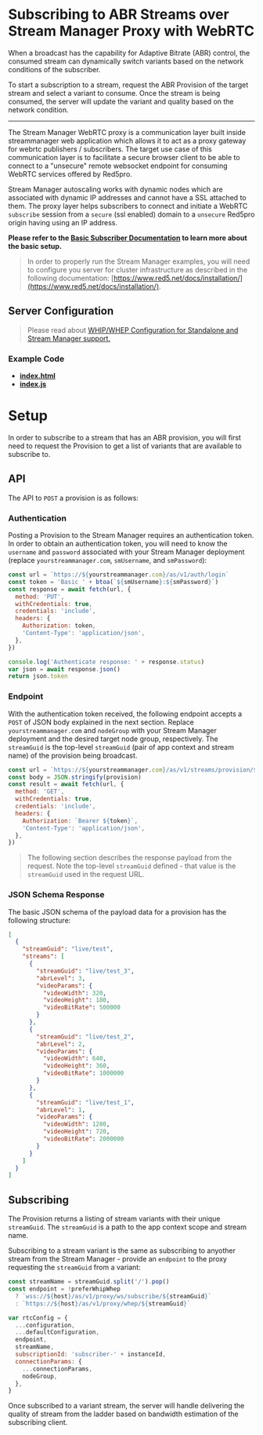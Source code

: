 # Subscribing to ABR Streams over Stream Manager Proxy with WebRTC

When a broadcast has the capability for Adaptive Bitrate (ABR) control, the consumed stream can dynamically switch variants based on the network conditions of the subscriber.

To start a subscription to a stream, request the ABR Provision of the target stream and select a variant to consume. Once the stream is being consumed, the server will update the variant and quality based on the network condition.

---

The Stream Manager WebRTC proxy is a communication layer built inside streammanager web application which allows it to act as a proxy gateway for webrtc publishers / subscribers. The target use case of this communication layer is to facilitate a secure browser client to be able to connect to a "unsecure" remote websocket endpoint for consuming WebRTC services offered by Red5pro.

Stream Manager autoscaling works with dynamic nodes which are associated with dynamic IP addresses and cannot have a SSL attached to them. The proxy layer helps subscribers to connect and initiate a WebRTC `subscribe` session from a `secure` (ssl enabled) domain to a `unsecure` Red5pro origin having using an IP address.

**Please refer to the [Basic Subscriber Documentation](../subscribeStreamManagerProxy/README.md) to learn more about the basic setup.**

> In order to properly run the Stream Manager examples, you will need to configure you server for cluster infrastructure as described in the following documentation: [https://www.red5.net/docs/installation/](https://www.red5.net/docs/installation/).

## Server Configuration

> Please read about [WHIP/WHEP Configuration for Standalone and Stream Manager support.](https://www.red5.net/docs/special/user-guide/whip-whep-configuration/)

### Example Code

- **[index.html](index.html)**
- **[index.js](index.js)**

# Setup

In order to subscribe to a stream that has an ABR provision, you will first need to request the Provision to get a list of variants that are available to subscribe to.

## API

The API to `POST` a provision is as follows:

### Authentication

Posting a Provision to the Stream Manager requires an authentication token. In order to obtain an authentication token, you will need to know the `username` and `password` associated with your Stream Manager deployment (replace `yourstreammanager.com`, `smUsername`, and `smPassword`):

```js
const url = `https://${yourstreammanager.com}/as/v1/auth/login`
const token = 'Basic ' + btoa(`${smUsername}:${smPassword}`)
const response = await fetch(url, {
  method: 'PUT',
  withCredentials: true,
  credentials: 'include',
  headers: {
    Authorization: token,
    'Content-Type': 'application/json',
  },
})

console.log('Authenticate response: ' + response.status)
var json = await response.json()
return json.token
```

### Endpoint

With the authentication token received, the following endpoint accepts a `POST` of JSON body explained in the next section. Replace `yourstreammanager.com` and `nodeGroup` with your Stream Manager deployment and the desired target node group, respectively. The `streamGuid` is the top-level `streamGuid` (pair of app context and stream name) of the provision being broadcast.

```js
const url = `https://${yourstreammanager.com}/as/v1/streams/provision/${nodeGroup}/${streamGuid}`
const body = JSON.stringify(provision)
const result = await fetch(url, {
  method: 'GET',
  withCredentials: true,
  credentials: 'include',
  headers: {
    Authorization: `Bearer ${token}`,
    'Content-Type': 'application/json',
  },
})
```

> The following section describes the response payload from the request. Note the top-level `streamGuid` defined - that value is the `streamGuid` used in the request URL.

### JSON Schema Response

The basic JSON schema of the payload data for a provision has the following structure:

```json
[
  {
    "streamGuid": "live/test",
    "streams": [
      {
        "streamGuid": "live/test_3",
        "abrLevel": 3,
        "videoParams": {
          "videoWidth": 320,
          "videoHeight": 180,
          "videoBitRate": 500000
        }
      },
      {
        "streamGuid": "live/test_2",
        "abrLevel": 2,
        "videoParams": {
          "videoWidth": 640,
          "videoHeight": 360,
          "videoBitRate": 1000000
        }
      },
      {
        "streamGuid": "live/test_1",
        "abrLevel": 1,
        "videoParams": {
          "videoWidth": 1280,
          "videoHeight": 720,
          "videoBitRate": 2000000
        }
      }
    ]
  }
]
```

## Subscribing

The Provision returns a listing of stream variants with their unique `streamGuid`. The `streamGuid` is a path to the app context scope and stream name.

Subscribing to a stream variant is the same as subscribing to anyother stream from the Stream Manager - provide an `endpoint` to the proxy requesting the `streamGuid` from a variant:

```javascript
const streamName = streamGuid.split('/').pop()
const endpoint = !preferWhipWhep
  ? `wss://${host}/as/v1/proxy/ws/subscribe/${streamGuid}`
  : `https://${host}/as/v1/proxy/whep/${streamGuid}`

var rtcConfig = {
  ...configuration,
  ...defaultConfiguration,
  endpoint,
  streamName,
  subscriptionId: 'subscriber-' + instanceId,
  connectionParams: {
    ...connectionParams,
    nodeGroup,
  },
}
```

Once subscribed to a variant stream, the server will handle delivering the quality of stream from the ladder based on bandwidth estimation of the subscribing client.
